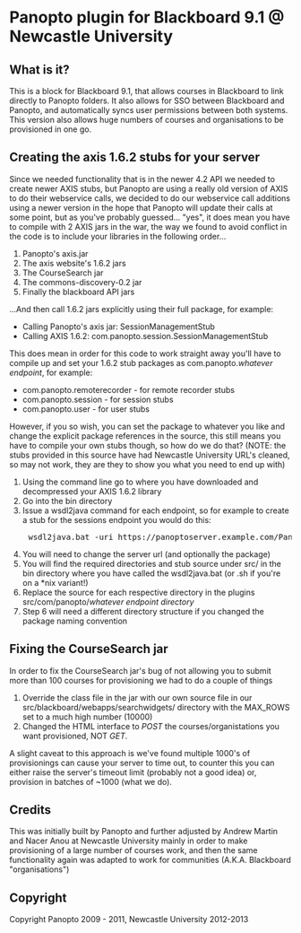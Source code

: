 Panopto plugin for Blackboard 9.1 @ Newcastle University
========================================================

What is it?
-----------

This is a block for Blackboard 9.1, that allows courses in Blackboard to link directly to Panopto folders. It also allows for SSO between Blackboard and Panopto, and automatically syncs user permissions between both systems. This version also allows huge numbers of courses and organisations to be provisioned in one go.

Creating the axis 1.6.2 stubs for your server
---------------------------------------------

Since we needed functionality that is in the newer 4.2 API we needed to create newer AXIS stubs, but Panopto are using a really old version of AXIS to do their webservice calls, we decided to do our webservice call additions using a newer version in the hope that Panopto will update their calls at some point, but as you've probably guessed... "yes", it does mean you have to compile with 2 AXIS jars in the war, the way we found to avoid conflict in the code is to include your libraries in the following order...

1. Panopto's axis.jar
2. The axis website's 1.6.2 jars
3. The CourseSearch jar
4. The commons-discovery-0.2 jar
5. Finally the blackboard API jars

...And then call 1.6.2 jars explicitly using their full package, for example:

* Calling Panopto's axis jar: SessionManagementStub
* Calling AXIS 1.6.2: com.panopto.session.SessionManagementStub

This does mean in order for this code to work straight away you'll have to compile up and set your 1.6.2 stub packages as com.panopto.*whatever endpoint*, for example:

* com.panopto.remoterecorder - for remote recorder stubs
* com.panopto.session - for session stubs
* com.panopto.user - for user stubs

However, if you so wish, you can set the package to whatever you like and change the explicit package references in the source, this still means you have to compile your own stubs though, so how do we do that? (NOTE: the stubs provided in this source have had Newcastle University URL's cleaned, so may not work, they are they to show you what you need to end up with)

1. Using the command line go to where you have downloaded and decompressed your AXIS 1.6.2 library
2. Go into the bin directory
3. Issue a wsdl2java command for each endpoint, so for example to create a stub for the sessions endpoint you would do this:
<pre>
	wsdl2java.bat -uri https://panoptoserver.example.com/Panopto/PublicAPISSL/4.2/SessionManagement.svc?wsdl -p com.panopto.session
</pre>
4. You will need to change the server url (and optionally the package)
5. You will find the required directories and stub source under src/ in the bin directory where you have called the wsdl2java.bat (or .sh if you're on a *nix variant!)
6. Replace the source for each respective directory in the plugins src/com/panopto/*whatever endpoint directory*
7. Step 6 will need a different directory structure if you changed the package naming convention

Fixing the CourseSearch jar
---------------------------

In order to fix the CourseSearch jar's bug of not allowing you to submit more than 100 courses for provisioning we had to do a couple of things

1. Override the class file in the jar with our own source file in our src/blackboard/webapps/searchwidgets/ directory with the MAX_ROWS set to a much high number (10000)
2. Changed the HTML interface to *POST* the courses/organistations you want provisioned, NOT *GET*.

A slight caveat to this approach is we've found multiple 1000's of provisionings can cause your server to time out, to counter this you can either raise the server's timeout limit (probably not a good idea) or, provision in batches of ~1000 (what we do).

Credits
-------

This was initially built by Panopto and further adjusted by Andrew Martin and Nacer Anou at Newcastle University mainly in order to make provisioning of a large number of courses work, and then the same functionality again was adapted to work for communities (A.K.A. Blackboard "organisations")

Copyright
---------

Copyright Panopto 2009 - 2011, Newcastle University 2012-2013
